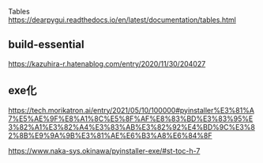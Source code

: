

Tables
https://dearpygui.readthedocs.io/en/latest/documentation/tables.html

## build-essential
https://kazuhira-r.hatenablog.com/entry/2020/11/30/204027


## exe化
https://tech.morikatron.ai/entry/2021/05/10/100000#pyinstaller%E3%81%A7%E5%AE%9F%E8%A1%8C%E5%8F%AF%E8%83%BD%E3%83%95%E3%82%A1%E3%82%A4%E3%83%AB%E3%82%92%E4%BD%9C%E3%82%8B%E9%9A%9B%E3%81%AE%E6%B3%A8%E6%84%8F

https://www.naka-sys.okinawa/pyinstaller-exe/#st-toc-h-7